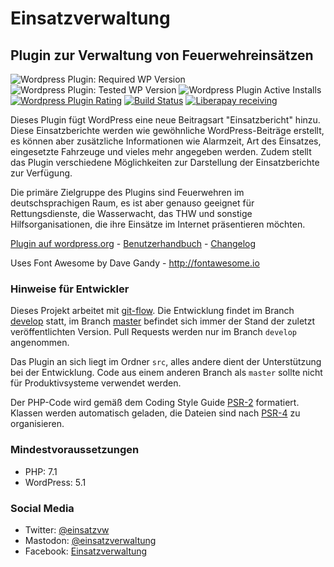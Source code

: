 # Einsatzverwaltung
## Plugin zur Verwaltung von Feuerwehreins&auml;tzen

![Wordpress Plugin: Required WP Version](https://img.shields.io/wordpress/plugin/wp-version/einsatzverwaltung.svg)
![Wordpress Plugin: Tested WP Version](https://img.shields.io/wordpress/plugin/tested/einsatzverwaltung.svg)
![Wordpress Plugin Active Installs](https://img.shields.io/wordpress/plugin/installs/einsatzverwaltung.svg)
[![Wordpress Plugin Rating](https://img.shields.io/wordpress/plugin/rating/einsatzverwaltung.svg)](https://wordpress.org/support/plugin/einsatzverwaltung/reviews/)
[![Build Status](https://travis-ci.org/abrain/einsatzverwaltung.svg)](https://travis-ci.org/abrain/einsatzverwaltung)
[![Liberapay receiving](https://img.shields.io/liberapay/receives/abrain.svg)](https://liberapay.com/abrain)

Dieses Plugin f&uuml;gt WordPress eine neue Beitragsart "Einsatzbericht" hinzu. Diese Einsatzberichte werden wie gew&ouml;hnliche WordPress-Beitr&auml;ge erstellt, es k&ouml;nnen aber zus&auml;tzliche Informationen wie Alarmzeit, Art des Einsatzes, eingesetzte Fahrzeuge und vieles mehr angegeben werden. Zudem stellt das Plugin verschiedene M&ouml;glichkeiten zur Darstellung der Einsatzberichte zur Verf&uuml;gung.

Die prim&auml;re Zielgruppe des Plugins sind Feuerwehren im deutschsprachigen Raum, es ist aber genauso geeignet f&uuml;r Rettungsdienste, die Wasserwacht, das THW und sonstige Hilfsorganisationen, die ihre Eins&auml;tze im Internet pr&auml;sentieren m&ouml;chten.

[Plugin auf wordpress.org](https://wordpress.org/plugins/einsatzverwaltung/) - [Benutzerhandbuch](https://einsatzverwaltung.abrain.de/dokumentation/) - [Changelog](https://github.com/abrain/einsatzverwaltung/releases)

Uses Font Awesome by Dave Gandy - http://fontawesome.io

### Hinweise f&uuml;r Entwickler
Dieses Projekt arbeitet mit [git-flow](http://nvie.com/posts/a-successful-git-branching-model/).
Die Entwicklung findet im Branch [develop](https://github.com/abrain/einsatzverwaltung/tree/develop) statt, im Branch [master](https://github.com/abrain/einsatzverwaltung/tree/master) befindet sich immer der Stand der zuletzt ver&ouml;ffentlichten Version.
Pull Requests werden nur im Branch `develop` angenommen.

Das Plugin an sich liegt im Ordner `src`, alles andere dient der Unterst&uuml;tzung bei der Entwicklung.
Code aus einem anderen Branch als `master` sollte nicht f&uuml;r Produktivsysteme verwendet werden.

Der PHP-Code wird gem&auml;&szlig; dem Coding Style Guide [PSR-2](https://www.php-fig.org/psr/psr-2/) formatiert.
Klassen werden automatisch geladen, die Dateien sind nach [PSR-4](https://www.php-fig.org/psr/psr-4/) zu organisieren.

### Mindestvoraussetzungen
* PHP: 7.1
* WordPress: 5.1

### Social Media

* Twitter: [@einsatzvw](https://twitter.com/einsatzvw)
* Mastodon: [@einsatzverwaltung](https://chaos.social/@einsatzverwaltung)
* Facebook: [Einsatzverwaltung](https://www.facebook.com/einsatzverwaltung/)
